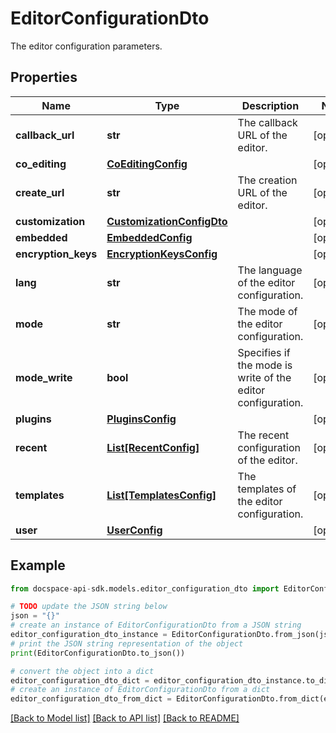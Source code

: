 # EditorConfigurationDto
The editor configuration parameters.

## Properties

Name | Type | Description | Notes
------------ | ------------- | ------------- | -------------
**callback_url** | **str** | The callback URL of the editor. | [optional] 
**co_editing** | [**CoEditingConfig**](CoEditingConfig.md) |  | [optional] 
**create_url** | **str** | The creation URL of the editor. | [optional] 
**customization** | [**CustomizationConfigDto**](CustomizationConfigDto.md) |  | [optional] 
**embedded** | [**EmbeddedConfig**](EmbeddedConfig.md) |  | [optional] 
**encryption_keys** | [**EncryptionKeysConfig**](EncryptionKeysConfig.md) |  | [optional] 
**lang** | **str** | The language of the editor configuration. | [optional] 
**mode** | **str** | The mode of the editor configuration. | [optional] 
**mode_write** | **bool** | Specifies if the mode is write of the editor configuration. | [optional] 
**plugins** | [**PluginsConfig**](PluginsConfig.md) |  | [optional] 
**recent** | [**List[RecentConfig]**](RecentConfig.md) | The recent configuration of the editor. | [optional] 
**templates** | [**List[TemplatesConfig]**](TemplatesConfig.md) | The templates of the editor configuration. | [optional] 
**user** | [**UserConfig**](UserConfig.md) |  | [optional] 

## Example

```python
from docspace-api-sdk.models.editor_configuration_dto import EditorConfigurationDto

# TODO update the JSON string below
json = "{}"
# create an instance of EditorConfigurationDto from a JSON string
editor_configuration_dto_instance = EditorConfigurationDto.from_json(json)
# print the JSON string representation of the object
print(EditorConfigurationDto.to_json())

# convert the object into a dict
editor_configuration_dto_dict = editor_configuration_dto_instance.to_dict()
# create an instance of EditorConfigurationDto from a dict
editor_configuration_dto_from_dict = EditorConfigurationDto.from_dict(editor_configuration_dto_dict)
```
[[Back to Model list]](../README.md#documentation-for-models) [[Back to API list]](../README.md#documentation-for-api-endpoints) [[Back to README]](../README.md)


